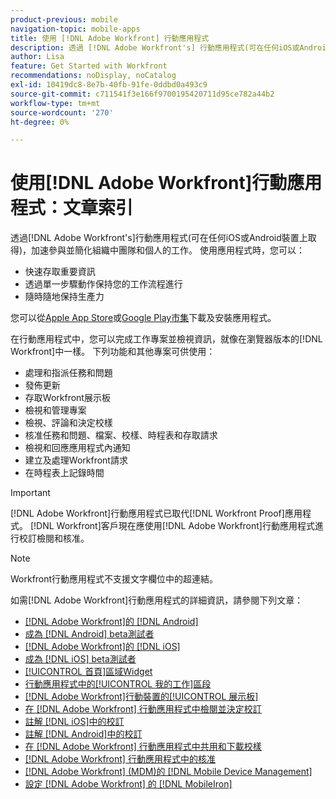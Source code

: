 ```yaml
---
product-previous: mobile
navigation-topic: mobile-apps
title: 使用 [!DNL Adobe Workfront] 行動應用程式
description: 透過 [!DNL Adobe Workfront's] 行動應用程式(可在任何iOS或Android裝置上取得)，加速參與並簡化組織中團隊和個人的工作。
author: Lisa
feature: Get Started with Workfront
recommendations: noDisplay, noCatalog
exl-id: 10419dc8-8e7b-40fb-91fe-0ddbd0a493c9
source-git-commit: c711541f3e166f9700195420711d95ce782a44b2
workflow-type: tm+mt
source-wordcount: '270'
ht-degree: 0%

---
```


# 使用[!DNL Adobe Workfront]行動應用程式：文章索引

<!-- Audited: 2/2024 -->

透過[!DNL Adobe Workfront's]行動應用程式(可在任何iOS或Android裝置上取得)，加速參與並簡化組織中團隊和個人的工作。 使用應用程式時，您可以：

* 快速存取重要資訊
* 透過單一步驟動作保持您的工作流程進行
* 隨時隨地保持生產力

您可以從[Apple App Store](https://apps.apple.com/us/app/adobe-workfront/id1033282981)或[Google Play市集](https://play.google.com/store/apps/details?id=com.workfront.android.aware)下載及安裝應用程式。

在行動應用程式中，您可以完成工作專案並檢視資訊，就像在瀏覽器版本的[!DNL Workfront]中一樣。 下列功能和其他專案可供使用：

* 處理和指派任務和問題
* 發佈更新
* 存取Workfront展示板
* 檢視和管理專案
* 檢視、評論和決定校樣
* 核准任務和問題、檔案、校樣、時程表和存取請求
* 檢視和回應應用程式內通知
* 建立及處理Workfront請求
* 在時程表上記錄時間

>[!IMPORTANT]
>
>[!DNL Adobe Workfront]行動應用程式已取代[!DNL Workfront Proof]應用程式。 [!DNL Workfront]客戶現在應使用[!DNL Adobe Workfront]行動應用程式進行校訂檢閱和核准。

>[!NOTE]
>
>Workfront行動應用程式不支援文字欄位中的超連結。

如需[!DNL Adobe Workfront]行動應用程式的詳細資訊，請參閱下列文章：

* [[!DNL Adobe Workfront]的 [!DNL Android]](../../../workfront-basics/mobile-apps/using-the-workfront-mobile-app/workfront-for-android.md)
* [成為 [!DNL Android] beta測試者](../../../workfront-basics/mobile-apps/using-the-workfront-mobile-app/android-beta-tester.md)
* [[!DNL Adobe Workfront]的 [!DNL iOS]](../../../workfront-basics/mobile-apps/using-the-workfront-mobile-app/workfront-for-ios.md)
* [成為 [!DNL iOS] beta測試者](../../../workfront-basics/mobile-apps/using-the-workfront-mobile-app/ios-beta-tester.md)
* [[!UICONTROL 首頁]區域Widget](../../../workfront-basics/mobile-apps/using-the-workfront-mobile-app/home-area-widgets-mobile.md)
* [行動應用程式中的[!UICONTROL 我的工作]區段](../../../workfront-basics/mobile-apps/using-the-workfront-mobile-app/my-work-section-mobile.md)
* [[!DNL Adobe Workfront]行動裝置的[!UICONTROL 展示板]](/help/quicksilver/workfront-basics/mobile-apps/using-the-workfront-mobile-app/mobile-boards.md)
* [在 [!DNL Adobe Workfront] 行動應用程式中檢閱並決定校訂](../../../workfront-basics/mobile-apps/using-the-workfront-mobile-app/work-with-proofs-in-mobile-app.md)
* [註解 [!DNL iOS]中的校訂](../../../workfront-basics/mobile-apps/using-the-workfront-mobile-app/comment-on-proofs-ios.md)
* [註解 [!DNL Android]中的校訂](../../../workfront-basics/mobile-apps/using-the-workfront-mobile-app/comment-on-proofs-android.md)
* [在 [!DNL Adobe Workfront] 行動應用程式中共用和下載校樣](../../../workfront-basics/mobile-apps/using-the-workfront-mobile-app/share-proofs-mobile.md)
* [ [!DNL Adobe Workfront] 行動應用程式中的核准](../../../workfront-basics/mobile-apps/using-the-workfront-mobile-app/approvals-in-mobile-app.md)
* [[!DNL Adobe Workfront] (MDM)的 [!DNL Mobile Device Management] ](../../../workfront-basics/mobile-apps/using-the-workfront-mobile-app/wf-mdm.md)
* [設定 [!DNL Adobe Workfront] 的 [!DNL MobileIron]](../../../workfront-basics/mobile-apps/using-the-workfront-mobile-app/wf-mobileiron-configs.md)

